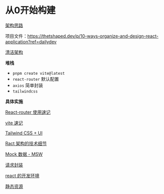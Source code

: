 # 从0开始构建

[架构思路](%E4%BB%8E0%E5%BC%80%E5%A7%8B%E6%9E%84%E5%BB%BA%201a02048329b080efa3ede74b4dc3de51/%E6%9E%B6%E6%9E%84%E6%80%9D%E8%B7%AF%201a22048329b080beaa15d9478342b706.md)

项目文件：https://thetshaped.dev/p/10-ways-organize-and-design-react-application?ref=dailydev

[清洁架构](https://dev.to/bespoyasov/clean-architecture-on-frontend-4311?ref=dailydev)

**堆栈**

- `pnpm create vite@latest`
- `react-router` 默认配置
- `axios` 简单封装
- `tailwindcss`

**具体实施**

[React-router 使用速记](%E4%BB%8E0%E5%BC%80%E5%A7%8B%E6%9E%84%E5%BB%BA%201a02048329b080efa3ede74b4dc3de51/React-router%20%E4%BD%BF%E7%94%A8%E9%80%9F%E8%AE%B0%201a02048329b080988c44c40c2b0bec6a.md)

[vite 速记](%E4%BB%8E0%E5%BC%80%E5%A7%8B%E6%9E%84%E5%BB%BA%201a02048329b080efa3ede74b4dc3de51/vite%20%E9%80%9F%E8%AE%B0%201a22048329b0804fa82ce37182b93f47.md)

[Tailwind CSS + UI](%E4%BB%8E0%E5%BC%80%E5%A7%8B%E6%9E%84%E5%BB%BA%201a02048329b080efa3ede74b4dc3de51/Tailwind%20CSS%20+%20UI%201a22048329b08078bd75ee6d1c5e07d0.md)

[Ract 架构的技术细节](%E4%BB%8E0%E5%BC%80%E5%A7%8B%E6%9E%84%E5%BB%BA%201a02048329b080efa3ede74b4dc3de51/Ract%20%E6%9E%B6%E6%9E%84%E7%9A%84%E6%8A%80%E6%9C%AF%E7%BB%86%E8%8A%82%201a22048329b0803eb63fee6e397b4cb4.md)

[Mock 数据 - MSW](%E4%BB%8E0%E5%BC%80%E5%A7%8B%E6%9E%84%E5%BB%BA%201a02048329b080efa3ede74b4dc3de51/Mock%20%E6%95%B0%E6%8D%AE%20-%20MSW%2019f2048329b08091a2add3442834776b.md)

[请求封装](%E4%BB%8E0%E5%BC%80%E5%A7%8B%E6%9E%84%E5%BB%BA%201a02048329b080efa3ede74b4dc3de51/%E8%AF%B7%E6%B1%82%E5%B0%81%E8%A3%85%201a22048329b0806988eaf33402ec754c.md)

[react 的开发环境](%E4%BB%8E0%E5%BC%80%E5%A7%8B%E6%9E%84%E5%BB%BA%201a02048329b080efa3ede74b4dc3de51/react%20%E7%9A%84%E5%BC%80%E5%8F%91%E7%8E%AF%E5%A2%83%201a32048329b08038a29bcc82142b7b0f.md)

[静态资源](%E4%BB%8E0%E5%BC%80%E5%A7%8B%E6%9E%84%E5%BB%BA%201a02048329b080efa3ede74b4dc3de51/%E9%9D%99%E6%80%81%E8%B5%84%E6%BA%90%201a92048329b080c9a582db2aff6f75b8.md)